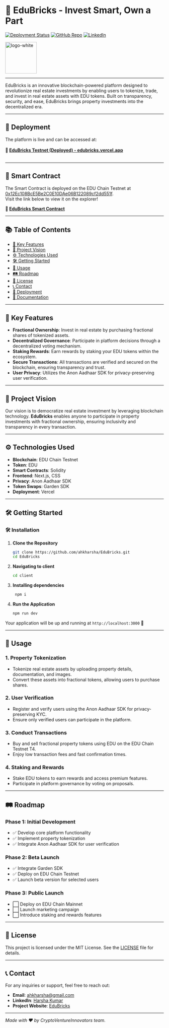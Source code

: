 # 🏢 **EduBricks** - Invest Smart, Own a Part

[![Deployment Status](https://img.shields.io/badge/Deployment-Live-brightgreen)](https://edubricks.vercel.app/)
[![GitHub Repo](https://img.shields.io/badge/GitHub-Repository-blue)](https://github.com/ahkharsha/EduBricks)
[![LinkedIn](https://img.shields.io/badge/Connect-LinkedIn-blue)](https://www.linkedin.com/in/harsha-kumar-a-271a76203/)

<img src="https://github.com/user-attachments/assets/e72ee99c-4124-4cb2-b217-b91b00b95c93" alt="logo-white" width="100"/>

---

EduBricks is an innovative blockchain-powered platform designed to revolutionize real estate investments by enabling users to tokenize, trade, and invest in real estate assets with EDU tokens. Built on transparency, security, and ease, EduBricks brings property investments into the decentralized era.

---

## 🚀 **Deployment**

The platform is live and can be accessed at:  
<br>**🔗 [EduBricks Testnet (Deployed) - edubricks.vercel.app](https://edubricks.vercel.app/)**<br><br>

---

## 📜 **Smart Contract**

The Smart Contract is deployed on the EDU Chain Testnet at [0x12Ec108BcE5Be2C0E10DAe06B122089cf2dd551f](https://edu-chain-testnet.blockscout.com/address/0x12Ec108BcE5Be2C0E10DAe06B122089cf2dd551f).  
Visit the link below to view it on the explorer!

**🔗 [EduBricks Smart Contract](https://edu-chain-testnet.blockscout.com/address/0x12Ec108BcE5Be2C0E10DAe06B122089cf2dd551f)**

---

## 📚 **Table of Contents**

- [🌟 Key Features](#-key-features)
- [🎯 Project Vision](#-project-vision)
- [⚙️ Technologies Used](#️-technologies-used)
- [🛠 Getting Started](#-getting-started)
- [📖 Usage](#-usage)
- [🛤 Roadmap](#-roadmap)
- [📜 License](#-license)
- [📞 Contact](#-contact)
- [🚀 Deployment](#-deployment)
- [📄 Documentation](#-documentation)

---

## 🌟 **Key Features**

- **Fractional Ownership**: Invest in real estate by purchasing fractional shares of tokenized assets.
- **Decentralized Governance**: Participate in platform decisions through a decentralized voting mechanism.
- **Staking Rewards**: Earn rewards by staking your EDU tokens within the ecosystem.
- **Secure Transactions**: All transactions are verified and secured on the blockchain, ensuring transparency and trust.
- **User Privacy**: Utilizes the Anon Aadhaar SDK for privacy-preserving user verification.

---

## 🎯 **Project Vision**

Our vision is to democratize real estate investment by leveraging blockchain technology. **EduBricks** enables anyone to participate in property investments with fractional ownership, ensuring inclusivity and transparency in every transaction.

---

## ⚙️ **Technologies Used**

- **Blockchain**: EDU Chain Testnet
- **Token**: EDU
- **Smart Contracts**: Solidity
- **Frontend**: Next.js, CSS
- **Privacy**: Anon Aadhaar SDK
- **Token Swaps**: Garden SDK
- **Deployment**: Vercel

---

## 🛠 **Getting Started**

### 🛠️ **Installation**

1. **Clone the Repository**
    ```bash
    git clone https://github.com/ahkharsha/EduBricks.git
    cd EduBricks
    ```

2. **Navigating to client**
    ```bash
    cd client
    ```

3. **Installing dependencies**
   ```bash
    npm i
    ```

4. **Run the Application**
    ```bash
    npm run dev
    ```

Your application will be up and running at `http://localhost:3000` 🚀

---

## 📖 **Usage**

### **1. Property Tokenization**

- Tokenize real estate assets by uploading property details, documentation, and images.
- Convert these assets into fractional tokens, allowing users to purchase shares.

### **2. User Verification**

- Register and verify users using the Anon Aadhaar SDK for privacy-preserving KYC.
- Ensure only verified users can participate in the platform.

### **3. Conduct Transactions**

- Buy and sell fractional property tokens using EDU on the EDU Chain Testnet T4.
- Enjoy low transaction fees and fast confirmation times.

### **4. Staking and Rewards**

- Stake EDU tokens to earn rewards and access premium features.
- Participate in platform governance by voting on proposals.

---

## 🛤 **Roadmap**

### **Phase 1: Initial Development**

- ✅ Develop core platform functionality
- ✅ Implement property tokenization
- ✅ Integrate Anon Aadhaar SDK for user verification

### **Phase 2: Beta Launch**

- ✅ Integrate Garden SDK
- ✅ Deploy on EDU Chain Testnet
- ✅ Launch beta version for selected users

### **Phase 3: Public Launch**

- ⬜ Deploy on EDU Chain Mainnet
- ⬜ Launch marketing campaign
- ⬜ Introduce staking and rewards features

---

## 📜 **License**

This project is licensed under the MIT License. See the [LICENSE](https://github.com/ahkharsha/EduBricks/blob/main/LICENSE) file for details.

---

## 📞 **Contact**

For any inquiries or support, feel free to reach out:

- **Email**: [ahkharsha@gmail.com](mailto:ahkharsha@gmail.com)
- **LinkedIn**: [Harsha Kumar](https://www.linkedin.com/in/harsha-kumar-a-271a76203/)
- **Project Website**: [EduBricks](https://edubricks.vercel.app/)

---

*Made with ❤️ by CryptoVentureInnovators team.*
